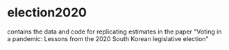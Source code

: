 # election2020
contains the data and code for replicating estimates in the paper "Voting in a pandemic: Lessons from the 2020 South Korean legislative election"
